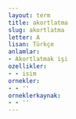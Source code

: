 ```yaml
---
layout: term
title: akortlatma
slug: akortlatma
letter: A
lisan: Türkçe
anlamlar:
- Akortlatmak işi
ozellikler:
- - isim
ornekler:
- - ''
orneklerkaynak:
- - ''
---
```

